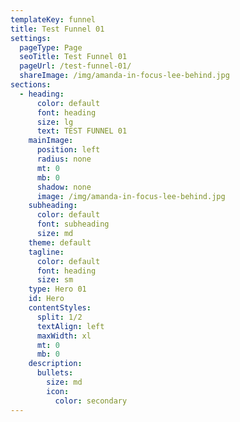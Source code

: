 ```yaml
---
templateKey: funnel
title: Test Funnel 01
settings:
  pageType: Page
  seoTitle: Test Funnel 01
  pageUrl: /test-funnel-01/
  shareImage: /img/amanda-in-focus-lee-behind.jpg
sections:
  - heading:
      color: default
      font: heading
      size: lg
      text: TEST FUNNEL 01
    mainImage:
      position: left
      radius: none
      mt: 0
      mb: 0
      shadow: none
      image: /img/amanda-in-focus-lee-behind.jpg
    subheading:
      color: default
      font: subheading
      size: md
    theme: default
    tagline:
      color: default
      font: heading
      size: sm
    type: Hero 01
    id: Hero
    contentStyles:
      split: 1/2
      textAlign: left
      maxWidth: xl
      mt: 0
      mb: 0
    description:
      bullets:
        size: md
        icon:
          color: secondary
---
```

